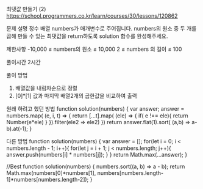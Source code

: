 최댓값 만들기 (2)
https://school.programmers.co.kr/learn/courses/30/lessons/120862

문제 설명
정수 배열 numbers가 매개변수로 주어집니다. numbers의 원소 중 두 개를 곱해 만들 수 있는 최댓값을 return하도록 solution 함수를 완성해주세요.

제한사항
-10,000 ≤ numbers의 원소 ≤ 10,000
2 ≤ numbers 의 길이 ≤ 100

풀이시간
2시간

풀이 방법

1. 배열값을 내림차순으로 정렬
2. [0]\*[1] 값과 마지막 배열2개의 곱한값을 비교하여 출력

원래 하려고 했던 방법
function solution(numbers) {
var answer;
answer = numbers.map( (e, i, t) => {
return [...t].map( (ele) => {
if( e !== ele){
return Number(e\*ele)
}
}).filter(ele2 => ele2)
})
return answer.flat(1).sort( (a,b) => a-b).at(-1);
}

다른 방법
function solution(numbers) {
var answer = [];
for(let i = 0; i < numbers.length - 1; i++){
for(let j = i + 1; j < numbers.length; j++){
answer.push(numbers[i] \* numbers[j]);
}
}
return Math.max(...answer);
}

//Best
function solution(numbers) {
numbers.sort((a, b) => a - b);
return Math.max(numbers[0]*numbers[1], numbers[numbers.length-1]*numbers[numbers.length-2]);
}
